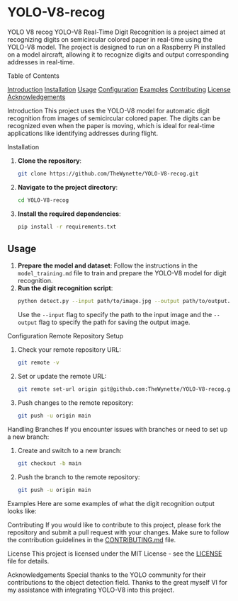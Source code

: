 # YOLO-V8-recog
YOLO V8 recog
YOLO-V8 Real-Time Digit Recognition is a project aimed at recognizing digits on semicircular colored paper in real-time using the YOLO-V8 model. The project is designed to run on a Raspberry Pi installed on a model aircraft, allowing it to recognize digits and output corresponding addresses in real-time.

Table of Contents

[Introduction](#introduction)
[Installation](#installation)
[Usage](#usage)
[Configuration](#configuration)
[Examples](#examples)
[Contributing](#contributing)
[License](#license)
[Acknowledgements](#acknowledgements)

Introduction
This project uses the YOLO-V8 model for automatic digit recognition from images of semicircular colored paper. The digits can be recognized even when the paper is moving, which is ideal for real-time applications like identifying addresses during flight.

Installation
1. **Clone the repository**:
   ```bash
   git clone https://github.com/TheWynette/YOLO-V8-recog.git
   ```
2. **Navigate to the project directory**:
   ```bash
   cd YOLO-V8-recog
   ```
3. **Install the required dependencies**:
   ```bash
   pip install -r requirements.txt
   ```

## Usage

1. **Prepare the model and dataset**: Follow the instructions in the `model_training.md` file to train and prepare the YOLO-V8 model for digit recognition.
2. **Run the digit recognition script**:
   ```bash
   python detect.py --input path/to/image.jpg --output path/to/output.jpg
   ```
   Use the `--input` flag to specify the path to the input image and the `--output` flag to specify the path for saving the output image.

Configuration
Remote Repository Setup
1. Check your remote repository URL:
   ```bash
   git remote -v
   ```
2. Set or update the remote URL:
   ```bash
   git remote set-url origin git@github.com:TheWynette/YOLO-V8-recog.git
   ```
3. Push changes to the remote repository:
   ```bash
   git push -u origin main
   ```

Handling Branches
If you encounter issues with branches or need to set up a new branch:
1. Create and switch to a new branch:
   ```bash
   git checkout -b main
   ```
2. Push the branch to the remote repository:
   ```bash
   git push -u origin main
   ```

Examples
Here are some examples of what the digit recognition output looks like:

Contributing
If you would like to contribute to this project, please fork the repository and submit a pull request with your changes. Make sure to follow the contribution guidelines in the [CONTRIBUTING.md](CONTRIBUTING.md) file.

License
This project is licensed under the MIT License - see the [LICENSE](LICENSE) file for details.

Acknowledgements
Special thanks to the YOLO community for their contributions to the object detection field.
Thanks to the great myself Ⅵ for my assistance with integrating YOLO-V8 into this project.

